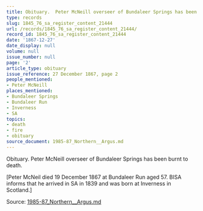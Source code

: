 ```yaml
---
title: Obituary.  Peter McNeill overseer of Bundaleer Springs has been burnt to death.
type: records
slug: 1845_76_sa_register_content_21444
url: /records/1845_76_sa_register_content_21444/
record_id: 1845_76_sa_register_content_21444
date: '1867-12-27'
date_display: null
volume: null
issue_number: null
page: '2'
article_type: obituary
issue_reference: 27 December 1867, page 2
people_mentioned:
- Peter McNeill
places_mentioned:
- Bundaleer Springs
- Bundaleer Run
- Inverness
- SA
topics:
- death
- fire
- obituary
source_document: 1985-87_Northern__Argus.md
---
```


Obituary.  Peter McNeill overseer of Bundaleer Springs has been burnt to death.

[Peter McNeil died 19 December 1867 at Bundaleer Run aged 57.  BISA informs that he arrived in SA in 1839 and was born at Inverness in Scotland.]

Source: [1985-87_Northern__Argus.md](/downloads/markdown/1985-87_Northern__Argus.md)
